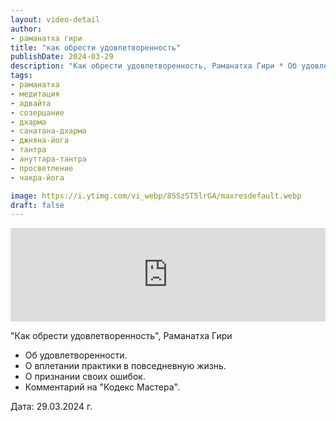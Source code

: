 ```yaml
---
layout: video-detail
author:
- раманатха гири
title: "как обрести удовлетворенность"
publishDate: 2024-03-29
description: "Как обрести удовлетворенность, Раманатха Гири * Об удовлетворенности. * О вплетании практики в повседневную жизнь. * О признании своих ошибок. * Комментарий на Кодекс Мастера.   Дата  29.03.2024 г."
tags: 
- раманатха
- медитация
- адвайта
- созерцание
- дхарма
- санатана-дхарма
- джняна-йога
- тантра
- ануттара-тантра
- просветление
- чакра-йога

image: https://i.ytimg.com/vi_webp/8SSzST5lrGA/maxresdefault.webp
draft: false
---
```


<iframe width="100%" src="https://www.youtube.com/embed/8SSzST5lrGA" frameborder="0" allowfullscreen=""></iframe> 

 "Как обрести удовлетворенность", Раманатха Гири

* Об удовлетворенности.
* О вплетании практики в повседневную жизнь.
* О признании своих ошибок.
* Комментарий на "Кодекс Мастера".

  
 Дата: 29.03.2024 г.

  

 
